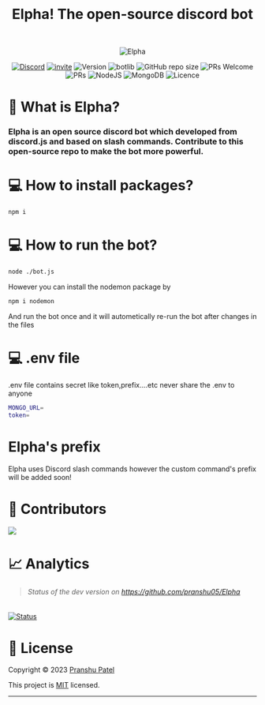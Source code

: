 <div align="center">
<br />
<h1>Elpha! The open-source discord bot</h1>
<br />
  
![Elpha](https://user-images.githubusercontent.com/70943732/213678287-d3c9a9c9-4fa5-44e6-99d7-0976d91cdad6.png)

  
[![Discord](https://img.shields.io/discord/754381521854398595?color=white&label=DISCORD&logo=discord)](https://discord.gg/CVyx9qyYPF)
[![invite](https://img.shields.io/badge/INVITE-ELPHA-yellow)](https://discord.com/oauth2/authorize?client_id=916613852362330133&permissions=8&scope=bot%20applications.commands)
![Version](https://img.shields.io/badge/version-1.2.0-green.svg?cacheSeconds=2592000)
![botlib](https://img.shields.io/badge/powered_by-discord.js-blue)
![GitHub repo size](https://img.shields.io/github/repo-size/pranshu05/elpha)
![PRs Welcome](https://img.shields.io/badge/PRs-welcome-brightgreen.svg)
![PRs](https://img.shields.io/github/issues-pr/pranshu05/elpha) 
![NodeJS](https://img.shields.io/badge/node.js-6DA55F) 
![MongoDB](https://img.shields.io/badge/MongoDB-%234ea94b.svg) 
![Licence](https://img.shields.io/badge/license-MIT-orange)


</div>

# 🤖 What is Elpha?

### Elpha is an open source discord bot which developed from discord.js and based on slash commands. Contribute to this open-source repo to make the bot more powerful.

# 💻 How to install packages?
```sh
npm i
```
# 💻 How to run the bot?
```sh
node ./bot.js
```
However you can install the nodemon package by
```sh
npm i nodemon
```
And run the bot once and it will autometically re-run the bot after changes in the files

# 💻 .env file
 
.env file contains secret like token,prefix....etc
never share the .env to anyone

```sh
MONGO_URL=
token=
```

# Elpha's prefix

Elpha uses Discord slash commands however the custom command's prefix will be added soon! 


# 🤝 Contributors

<a href="https://github.com/pranshu05/elpha/graphs/contributors">
  <img src="https://contrib.rocks/image?repo=pranshu05/Elpha" />
</a>

# 📈 Analytics
> ###### Status of the dev version on <https://github.com/pranshu05/Elpha>
[![Status](https://repobeats.axiom.co/api/embed/cc72dd77cf3d342196ecf412872e087cbaa0e3bc.svg "Analytics image")](https://github.com/pranshu05/elpha/pulse)


# 📝 License

Copyright © 2023 [Pranshu Patel](https://github.com/pranshu05)


This project is [MIT](https://opensource.org/licenses/MIT) licensed.


***
